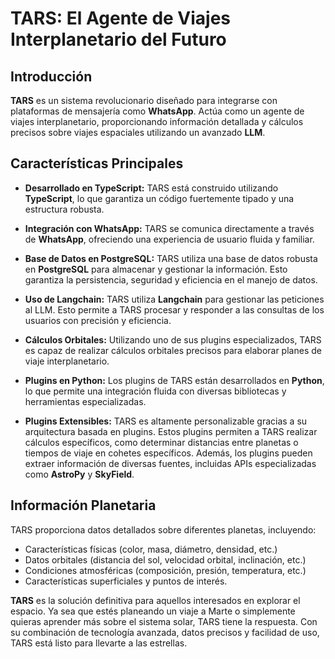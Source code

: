 # **TARS**: El Agente de Viajes Interplanetario del Futuro

## Introducción
**TARS** es un sistema revolucionario diseñado para integrarse con plataformas de mensajería como **WhatsApp**. Actúa como un agente de viajes interplanetario, proporcionando información detallada y cálculos precisos sobre viajes espaciales utilizando un avanzado **LLM**.

## Características Principales

- **Desarrollado en TypeScript:** TARS está construido utilizando **TypeScript**, lo que garantiza un código fuertemente tipado y una estructura robusta.

- **Integración con WhatsApp:** TARS se comunica directamente a través de **WhatsApp**, ofreciendo una experiencia de usuario fluida y familiar.

- **Base de Datos en PostgreSQL:** TARS utiliza una base de datos robusta en **PostgreSQL** para almacenar y gestionar la información. Esto garantiza la persistencia, seguridad y eficiencia en el manejo de datos.

- **Uso de Langchain:** TARS utiliza **Langchain** para gestionar las peticiones al LLM. Esto permite a TARS procesar y responder a las consultas de los usuarios con precisión y eficiencia.

- **Cálculos Orbitales:** Utilizando uno de sus plugins especializados, TARS es capaz de realizar cálculos orbitales precisos para elaborar planes de viaje interplanetario.

- **Plugins en Python:** Los plugins de TARS están desarrollados en **Python**, lo que permite una integración fluida con diversas bibliotecas y herramientas especializadas.

- **Plugins Extensibles:** TARS es altamente personalizable gracias a su arquitectura basada en plugins. Estos plugins permiten a TARS realizar cálculos específicos, como determinar distancias entre planetas o tiempos de viaje en cohetes específicos. Además, los plugins pueden extraer información de diversas fuentes, incluidas APIs especializadas como **AstroPy** y **SkyField**.

## Información Planetaria
TARS proporciona datos detallados sobre diferentes planetas, incluyendo:

- Características físicas (color, masa, diámetro, densidad, etc.)
- Datos orbitales (distancia del sol, velocidad orbital, inclinación, etc.)
- Condiciones atmosféricas (composición, presión, temperatura, etc.)
- Características superficiales y puntos de interés.

**TARS** es la solución definitiva para aquellos interesados en explorar el espacio. Ya sea que estés planeando un viaje a Marte o simplemente quieras aprender más sobre el sistema solar, TARS tiene la respuesta. Con su combinación de tecnología avanzada, datos precisos y facilidad de uso, TARS está listo para llevarte a las estrellas.
